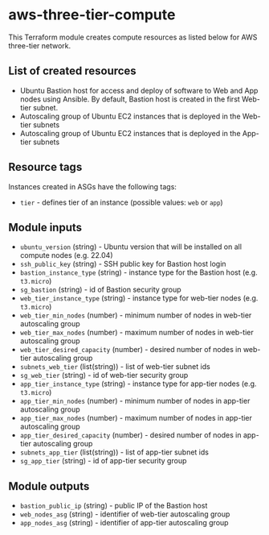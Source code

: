 # aws-three-tier-compute

This Terraform module creates compute resources as listed below for AWS three-tier network.

## List of created resources

- Ubuntu Bastion host for access and deploy of software to Web and App nodes using Ansible. By default, Bastion host is created in the first Web-tier subnet.
- Autoscaling group of Ubuntu EC2 instances that is deployed in the Web-tier subnets
- Autoscaling group of Ubuntu EC2 instances that is deployed in the App-tier subnets

## Resource tags

Instances created in ASGs have the following tags:

- `tier` - defines tier of an instance (possible values: `web` or `app`)

## Module inputs

- `ubuntu_version` (string) - Ubuntu version that will be installed on all compute nodes (e.g. 22.04)
- `ssh_public_key` (string) - SSH public key for Bastion host login
- `bastion_instance_type` (string) - instance type for the Bastion host (e.g. `t3.micro`)
- `sg_bastion` (string) - id of Bastion security group
- `web_tier_instance_type` (string) - instance type for web-tier nodes (e.g. `t3.micro`)
- `web_tier_min_nodes` (number) - minimum number of nodes in web-tier autoscaling group
- `web_tier_max_nodes` (number) - maximum number of nodes in web-tier autoscaling group
- `web_tier_desired_capacity` (number) - desired number of nodes in web-tier autoscaling group
- `subnets_web_tier` (list(string)) - list of web-tier subnet ids
- `sg_web_tier` (string) - id of web-tier security group
- `app_tier_instance_type` (string) - instance type for app-tier nodes (e.g. `t3.micro`)
- `app_tier_min_nodes` (number) - minimum number of nodes in app-tier autoscaling group
- `app_tier_max_nodes` (number) - maximum number of nodes in app-tier autoscaling group
- `app_tier_desired_capacity` (number) - desired number of nodes in app-tier autoscaling group
- `subnets_app_tier` (list(string)) - list of app-tier subnet ids
- `sg_app_tier` (string) - id of app-tier security group

## Module outputs

- `bastion_public_ip` (string) - public IP of the Bastion host
- `web_nodes_asg` (string) - identifier of web-tier autoscaling group
- `app_nodes_asg` (string) - identifier of app-tier autoscaling group
